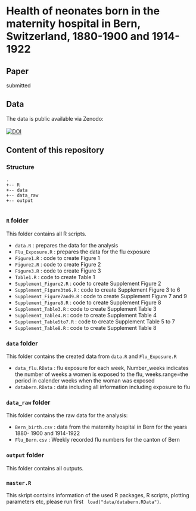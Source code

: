 # Health of neonates born in the maternity hospital in Bern, Switzerland, 1880-1900 and 1914-1922

## Paper

submitted

## Data

The data is public available via Zenodo:
<br >
<br >
[![DOI](https://zenodo.org/badge/DOI/10.5281/zenodo.7113471.svg)](https://doi.org/10.5281/zenodo.7113471)

## Content of this repository

### Structure

```
.
+-- R
+-- data
+-- data_raw
+-- output


```

### `R` folder 

This folder contains all R scripts.
  
  - `data.R` : prepares the data for the analysis
  - `Flu_Exposure.R` : prepares the data for the flu  exposure
  - `Figure1.R` : code to create Figure 1
  - `Figure2.R` : code to create Figure 2
  - `Figure3.R` : code to create Figure 3
  - `Table1.R`  : code to create Table 1
  - `Supplement_Figure2.R`  : code to create Supplement Figure 2
  - `Supplement_Figure3to6.R`  : code to create Supplement Figure 3 to 6
  - `Supplement_Figure7and9.R`  : code to create Supplement Figure 7 and 9
  - `Supplement_Figure8.R`  : code to create Supplement Figure 8
  - `Supplement_Table3.R`  : code to create Supplement Table 3
  - `Supplement_Table4.R`  : code to create Supplement Table 4
  - `Supplement_Table5to7.R`  : code to create Supplement Table 5 to 7
  - `Supplement_Table8.R`  : code to create Supplement Table 8
  
### `data` folder

This folder contains the created data from `data.R` and `Flu_Exposure.R`
  - `data_flu.RData` : flu exposure for each week, Number_weeks indicates the number of weeks a women is exposed to the flu, weeks.range=the period in calender weeks when the woman was exposed
  - `databern.RData` : data including all information including exposure to flu

### `data_raw` folder
This folder contains the raw data for the analysis:
  - `Bern_birth.csv` : data from the maternity hospital in Bern for the years 1880- 1900 and 1914-1922
  - `Flu_Bern.csv` : Weekly recorded flu numbers for the canton of Bern
  
### `output` folder

This folder contains all outputs.

### `master.R` 

This skript contains information of the used R packages, R scripts, plotting parameters etc, please run first ` load("data/databern.RData")`.
